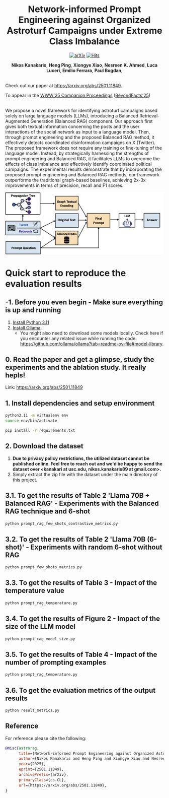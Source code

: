 <div align=center>
<h1>Network-informed Prompt Engineering against Organized Astroturf Campaigns under Extreme Class Imbalance</h1>



 [![arXiv](https://img.shields.io/badge/arXiv-2501.11849-b31b1b.svg)](https://arxiv.org/abs/2501.11849)
 [![Hits](https://hits.seeyoufarm.com/api/count/incr/badge.svg?url=https%3A%2F%2Fgithub.com%2Fnkanak%2Fbrag-fake-news-campaigns&count_bg=%2379C83D&title_bg=%23555555&icon=&icon_color=%23E7E7E7&title=hits&edge_flat=false)](https://hits.seeyoufarm.com)

<div>
      <b>Nikos Kanakaris</b>,
      <b>Heng Ping</b>,
      <b>Xiongye Xiao</b>,
      <b>Nesreen K. Ahmed</b>,
      <b>Luca Luceri</b>,
      <b>Emilio Ferrara</b>,
      <b>Paul Bogdan</b>,
</div>
</div>

<br>
<div>

Check out our paper at https://arxiv.org/abs/2501.11849.

To appear in the <a href="https://www2025.thewebconf.org/">WWW'25 Companion Proceedings</a> (<a href="https://beyondfacts2025.wordpress.com/">BeyondFacts'25</a>)

</div>
<br>
 <div>
We propose a novel framework for identifying astroturf campaigns based solely on large language models (LLMs), introducing a Balanced Retrieval-Augmented Generation (Balanced RAG) component. Our approach first gives both textual information concerning the posts and the user interactions of the social network as input to a language model. Then, through prompt engineering and the proposed Balanced RAG method, it effectively detects coordinated disinformation campaigns on X (Twitter). The proposed framework does not require any training or fine-tuning of the language model. Instead, by strategically harnessing the strengths of prompt engineering and Balanced RAG, it facilitates LLMs to overcome the effects of class imbalance and effectively identify coordinated political campaigns. The experimental results demonstrate that by incorporating the proposed prompt engineering and Balanced RAG methods, our framework outperforms the traditional graph-based baselines, achieving 2x-3x improvements in terms of precision, recall and F1 scores.
</div>

![ ](proposed_approach.jpg)


# Quick start to reproduce the evaluation results

## -1. Before you even begin - Make sure everything is up and running
1. [Install Python 3.11](https://www.python.org/)
2. [Install Ollama](https://ollama.com/).
    * You might also need to download some models locally. Check here if you encounter any related issue while running the code: https://github.com/ollama/ollama?tab=readme-ov-file#model-library.

## 0. Read the paper and get a glimpse, study the experiments and the ablation study. It really hepls!
Link: https://arxiv.org/abs/2501.11849

## 1. Install dependencies and setup environment
```bash
python3.11 -m virtualenv env 
source env/bin/activate
```

```bash
pip install -r requirements.txt
```

## 2. Download the dataset
1. **Due to privacy policy restrictions, the utilized dataset cannot be published online. Feel free to reach out and we'd be happy to send the dataset over <kanakari at usc.edu, nikos.kanakaris89 at gmail.com>.**
2. Simply extract the zip file with the dataset under the main directory of this project.

## 3.1. To get the results of Table 2 'Llama 70B + Balanced RAG' - Experiments with the Balanced RAG technique and 6-shot
```bash
python prompt_rag_few_shots_contrastive_metrics.py
```

## 3.2. To get the results of Table 2 'Llama 70B (6-shot)' - Experiments with random 6-shot without RAG 
```bash
python prompt_few_shots_metrics.py
```


## 3.3. To get the results of Table 3 - Impact of the temperature value
```bash
python prompt_rag_temperature.py
```

## 3.4. To get the results of Figure 2 - Impact of the size of the LLM model

```bash
python prompt_rag_model_size.py
```

## 3.5. To get the results of Table 4 - Impact of the number of prompting examples

```bash
python prompt_rag_temperature.py
```

## 3.6. To get the evaluation metrics of the output results
```bash
python result_metrics.py
```


## Reference

For reference please cite the following:

```bibtex
@misc{astrorag,
      title={Network-informed Prompt Engineering against Organized Astroturf Campaigns under Extreme Class Imbalance}, 
      author={Nikos Kanakaris and Heng Ping and Xiongye Xiao and Nesreen K. Ahmed and Luca Luceri and Emilio Ferrara and Paul Bogdan},
      year={2025},
      eprint={2501.11849},
      archivePrefix={arXiv},
      primaryClass={cs.CL},
      url={https://arxiv.org/abs/2501.11849}, 
}
```